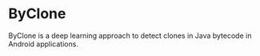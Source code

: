 # ByClone
ByClone is a deep learning approach to detect clones in Java bytecode in Android applications.
